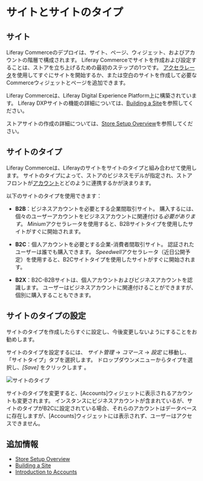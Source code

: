 # サイトとサイトのタイプ

## サイト

Liferay Commerceのデプロイは、サイト、ページ、ウィジェット、およびアカウントの階層で構成されます。 Liferay Commerceでサイトを作成および設定することは、ストアを立ち上げるための最初のステップの1つです。 [アクセラレータ](../starting-a-store/accelerators.md)を使用してすぐにサイトを開始するか、または空白のサイトを作成して必要なCommerceウィジェットとページを追加できます。

Liferay Commerceは、Liferay Digital Experience Platform上に構築されています。 Liferay DXPサイトの機能の詳細については、[Building a Site](https://help.liferay.com/hc/en-us/articles/360018171231-Building-a-Site)を参照してください。

ストアサイトの作成の詳細については、[Store Setup Overview](../starting-a-store/store-setup-overview.md)を参照してください。

## サイトのタイプ

Liferay Commerceは、Liferayのサイトをサイトのタイプと組み合わせて使用します。 サイトのタイプによって、ストアのビジネスモデルが指定され、ストアフロントが[アカウント](../account-management/introduction-to-accounts.md)とどのように連携するかが決まります。

以下のサイトのタイプを使用できます：

  - **B2B**：ビジネスアカウントを必要とする企業間取引サイト。 購入するには、個々のユーザーアカウントをビジネスアカウントに関連付ける*必要があります*。 *Minium*アクセラレータを使用すると、B2Bサイトタイプを使用したサイトがすぐに開始されます。

  - **B2C**：個人アカウントを必要とする企業-消費者間取引サイト。 認証されたユーザーは誰でも購入できます。 *Speedwell*アクセラレータ（近日公開予定）を使用すると、B2Cサイトタイプを使用したサイトがすぐに開始されます。

  - **B2X**：B2C-B2Bサイトは、個人アカウントおよびビジネスアカウントを認識します。 ユーザーはビジネスアカウントに関連付けることができますが、個別に購入することもできます。

## サイトのタイプの設定

サイトのタイプを作成したらすぐに設定し、今後変更しないようにすることをお勧めします。

サイトのタイプを設定するには、 *サイト管理* → *コマース* → *設定* に移動し、「サイトタイプ」タブを選択します。 ドロップダウンメニューからタイプを選択し、*[Save]* をクリックします 。

![サイトのタイプ](./sites-and-site-types/images/01.png)

サイトのタイプを変更すると、[Accounts]ウィジェットに表示されるアカウントも変更されます。 インスタンスにビジネスアカウントが含まれているが、サイトのタイプがB2Cに設定されている場合、それらのアカウントはデータベースに存在しますが、[Accounts]ウィジェットには表示されず、ユーザーはアクセスできません。

## 追加情報

  - [Store Setup Overview](../starting-a-store/store-setup-overview.md)
  - [Building a Site](https://help.liferay.com/hc/en-us/articles/360018171231-Building-a-Site)
  - [Introduction to Accounts](../account-management/introduction-to-accounts.md)
